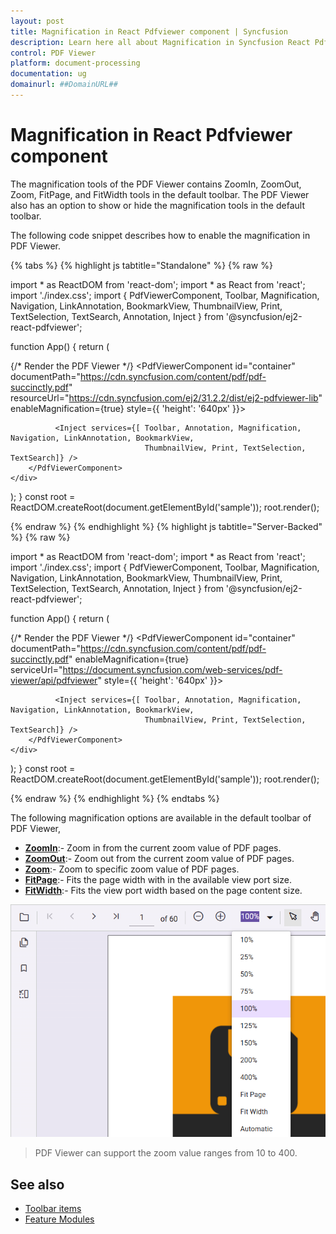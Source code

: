 ```yaml
---
layout: post
title: Magnification in React Pdfviewer component | Syncfusion
description: Learn here all about Magnification in Syncfusion React Pdfviewer component of Syncfusion Essential JS 2 and more.
control: PDF Viewer
platform: document-processing
documentation: ug
domainurl: ##DomainURL##
---
```


# Magnification in React Pdfviewer component

The magnification tools of the PDF Viewer contains ZoomIn, ZoomOut, Zoom, FitPage, and FitWidth tools in the
default toolbar. The PDF Viewer also has an option to show or hide the magnification tools in the
default toolbar.

The following code snippet describes how to enable the magnification in PDF Viewer.

{% tabs %}
{% highlight js tabtitle="Standalone" %}
{% raw %}

import * as ReactDOM from 'react-dom';
import * as React from 'react';
import './index.css';
import { PdfViewerComponent, Toolbar, Magnification, Navigation, LinkAnnotation, BookmarkView,
         ThumbnailView, Print, TextSelection, TextSearch, Annotation, Inject } from '@syncfusion/ej2-react-pdfviewer';

function App() {
  return (<div>
    <div className='control-section'>
      {/* Render the PDF Viewer */}
        <PdfViewerComponent
          id="container"
          documentPath="https://cdn.syncfusion.com/content/pdf/pdf-succinctly.pdf"
          resourceUrl="https://cdn.syncfusion.com/ej2/31.2.2/dist/ej2-pdfviewer-lib"
          enableMagnification={true}
          style={{ 'height': '640px' }}>

              <Inject services={[ Toolbar, Annotation, Magnification, Navigation, LinkAnnotation, BookmarkView,
                                  ThumbnailView, Print, TextSelection, TextSearch]} />
        </PdfViewerComponent>
    </div>
  </div>);
}
const root = ReactDOM.createRoot(document.getElementById('sample'));
root.render(<App />);

{% endraw %}
{% endhighlight %}
{% highlight js tabtitle="Server-Backed" %}
{% raw %}

import * as ReactDOM from 'react-dom';
import * as React from 'react';
import './index.css';
import { PdfViewerComponent, Toolbar, Magnification, Navigation, LinkAnnotation, BookmarkView,
         ThumbnailView, Print, TextSelection, TextSearch, Annotation, Inject } from '@syncfusion/ej2-react-pdfviewer';

function App() {
  return (<div>
    <div className='control-section'>
      {/* Render the PDF Viewer */}
        <PdfViewerComponent
          id="container"
          documentPath="https://cdn.syncfusion.com/content/pdf/pdf-succinctly.pdf"
          enableMagnification={true}
          serviceUrl="https://document.syncfusion.com/web-services/pdf-viewer/api/pdfviewer" style={{ 'height': '640px' }}>

              <Inject services={[ Toolbar, Annotation, Magnification, Navigation, LinkAnnotation, BookmarkView,
                                  ThumbnailView, Print, TextSelection, TextSearch]} />
        </PdfViewerComponent>
    </div>
  </div>);
}
const root = ReactDOM.createRoot(document.getElementById('sample'));
root.render(<App />);

{% endraw %}
{% endhighlight %}
{% endtabs %}

The following magnification options are available in the default toolbar of PDF Viewer,

* [**ZoomIn**](https://ej2.syncfusion.com/react/documentation/api/pdfviewer/magnification/#zoomin):- Zoom in from the current zoom value of PDF pages.
* [**ZoomOut**](https://ej2.syncfusion.com/react/documentation/api/pdfviewer/magnification/#zoomout):- Zoom out from the current zoom value of PDF pages.
* [**Zoom**](https://ej2.syncfusion.com/react/documentation/api/pdfviewer/magnification/#zoomto):- Zoom to specific zoom value of PDF pages.
* [**FitPage**](https://ej2.syncfusion.com/react/documentation/api/pdfviewer/magnification/#fittopage):- Fits the page width with in the available view port size.
* [**FitWidth**](https://ej2.syncfusion.com/react/documentation/api/pdfviewer/magnification/#fittowidth):- Fits the view port width based on the page content size.

![Alt text ](./images/zoom.png)

>PDF Viewer can support the zoom value ranges from 10 to 400.

## See also

* [Toolbar items](./toolbar)
* [Feature Modules](./feature-module)